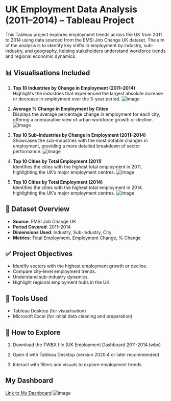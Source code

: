  
# UK Employment Data Analysis (2011–2014) – Tableau Project
This Tableau project explores employment trends across the UK from 2011 to 2014 using data sourced from the EMSI Job Change UK dataset. The aim of the analysis is to identify key shifts in employment by industry, sub-industry, and geography, helping stakeholders understand workforce trends and regional economic dynamics.
## 📊 Visualisations Included
1. **Top 10 Industries by Change in Employment (2011–2014)**  
   Highlights the industries that experienced the largest absolute increase or decrease in employment over the 3-year period.
![image](https://github.com/user-attachments/assets/8d7ba9a4-6c65-4717-9fea-e145098f90e9)

2. **Average % Change in Employment by Cities**  
   Displays the average percentage change in employment for each city, offering a comparative view of urban workforce growth or decline.
![image](https://github.com/user-attachments/assets/8b5a959b-f178-41d7-8520-4b16b5c4bb20)

3. **Top 10 Sub-Industries by Change in Employment (2011–2014)**  
   Showcases the sub-industries with the most notable changes in employment, providing a more detailed breakdown of sector performance.
![image](https://github.com/user-attachments/assets/7422f436-5971-43ca-ad83-ad177913f661)

4. **Top 10 Cities by Total Employment (2011)**  
   Identifies the cities with the highest total employment in 2011, highlighting the UK’s major employment centres.
![image](https://github.com/user-attachments/assets/37c800f0-8720-4d9f-b13c-155bd7cc57e2)

5. **Top 10 Cities by Total Employment (2014)**  
   Identifies the cities with the highest total employment in 2014, highlighting the UK’s major employment centres.
![image](https://github.com/user-attachments/assets/31eb3eb7-6bdc-4b8c-b4ae-90be49b0335b)


## 📁 Dataset Overview
- **Source**: EMSI Job Change UK
- **Period Covered**: 2011–2014
- **Dimensions Used**: Industry, Sub-Industry, City
- **Metrics**: Total Employment, Employment Change, % Change
## ✅ Project Objectives
- Identify sectors with the highest employment growth or decline.
- Compare city-level employment trends.
- Understand sub-industry dynamics.
- Highlight regional employment hubs in the UK.
## 📌 Tools Used
- Tableau Desktop (for visualisation)
- Microsoft Excel (for initial data cleaning and preparation)
  
## 🚀 How to Explore
 
1. Download the TWBX file (UK Employment Dashboard 2011-2014.twbx)

2. Open it with Tableau Desktop (version 2020.4 or later recommended)

3. Interact with filters and visuals to explore employment trends
 
## My Dashboard
[Link to My Dashboard](https://public.tableau.com/app/profile/krishan.mehta/viz/UKEmploymentDashboard2011-2014/Dashboard1)
![image](https://github.com/user-attachments/assets/916724e2-4d1b-47f0-b376-48db3de6d80c)

 
 
